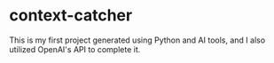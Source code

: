 # context-catcher
This is my first project generated using Python and AI tools, and I also utilized OpenAI's API to complete it.
